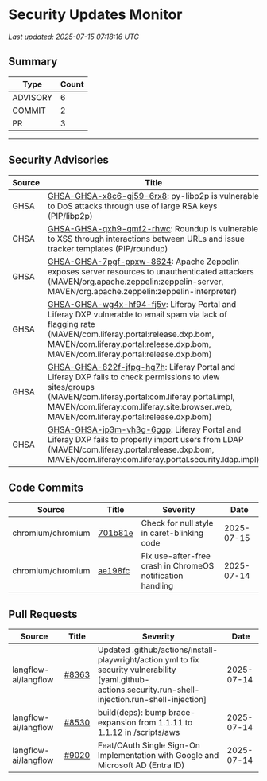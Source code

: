 # Security Updates Monitor

*Last updated: 2025-07-15 07:18:16 UTC*

## Summary
| Type | Count |
|------|-------|
| ADVISORY | 6 |
| COMMIT | 2 |
| PR | 3 |

---

## Security Advisories

| Source | Title | Severity | Date |
|--------|-------|----------|------|
| GHSA | [GHSA-GHSA-x8c6-gj59-6rx8](https://github.com/advisories/GHSA-x8c6-gj59-6rx8): py-libp2p is vulnerable to DoS attacks through use of large RSA keys (PIP/libp2p) | MODERATE (CVSS: 4.3) | 2025-07-14 |
| GHSA | [GHSA-GHSA-qxh9-qmf2-rhwc](https://github.com/advisories/GHSA-qxh9-qmf2-rhwc): Roundup is vulnerable to XSS through interactions between URLs and issue tracker templates (PIP/roundup) | MODERATE (CVSS: 6.4) | 2025-07-13 |
| GHSA | [GHSA-GHSA-7pgf-ppxw-8624](https://github.com/advisories/GHSA-7pgf-ppxw-8624): Apache Zeppelin exposes server resources to unauthenticated attackers (MAVEN/org.apache.zeppelin:zeppelin-server, MAVEN/org.apache.zeppelin:zeppelin-interpreter) | HIGH (CVSS: 7.5) | 2025-07-12 |
| GHSA | [GHSA-GHSA-wg4x-hf94-fj5v](https://github.com/advisories/GHSA-wg4x-hf94-fj5v): Liferay Portal and Liferay DXP vulnerable to email spam via lack of flagging rate (MAVEN/com.liferay.portal:release.dxp.bom, MAVEN/com.liferay.portal:release.dxp.bom, MAVEN/com.liferay.portal:release.dxp.bom) | MODERATE (CVSS: 4.3) | 2022-05-24 |
| GHSA | [GHSA-GHSA-822f-jfpg-hg7h](https://github.com/advisories/GHSA-822f-jfpg-hg7h): Liferay Portal and Liferay DXP fails to check permissions to view sites/groups (MAVEN/com.liferay.portal:com.liferay.portal.impl, MAVEN/com.liferay:com.liferay.site.browser.web, MAVEN/com.liferay.portal:release.dxp.bom) | MODERATE (CVSS: 4.3) | 2022-04-20 |
| GHSA | [GHSA-GHSA-jp3m-vh3g-6ggp](https://github.com/advisories/GHSA-jp3m-vh3g-6ggp): Liferay Portal and Liferay DXP fails to properly import users from LDAP (MAVEN/com.liferay.portal:release.dxp.bom, MAVEN/com.liferay:com.liferay.portal.security.ldap.impl) | HIGH (CVSS: 7.5) | 2022-03-04 |

## Code Commits

| Source | Title | Severity | Date |
|--------|-------|----------|------|
| chromium/chromium | [701b81e](https://github.com/chromium/chromium/commit/701b81ebacf6636073f94802cc9d655be5371c0e) | Check for null style in caret-blinking code | 2025-07-15 |
| chromium/chromium | [ae198fc](https://github.com/chromium/chromium/commit/ae198fc44c04b9574a8fdef16a39b1b4d13018f9) | Fix use-after-free crash in ChromeOS notification handling | 2025-07-14 |

## Pull Requests

| Source | Title | Severity | Date |
|--------|-------|----------|------|
| langflow-ai/langflow | [#8363](https://github.com/langflow-ai/langflow/pull/8363) | Updated .github/actions/install-playwright/action.yml to fix security vulnerability [yaml.github-actions.security.run-shell-injection.run-shell-injection] | 2025-07-14 |
| langflow-ai/langflow | [#8530](https://github.com/langflow-ai/langflow/pull/8530) | build(deps): bump brace-expansion from 1.1.11 to 1.1.12 in /scripts/aws | 2025-07-14 |
| langflow-ai/langflow | [#9020](https://github.com/langflow-ai/langflow/pull/9020) | Feat/OAuth Single Sign-On Implementation with Google and Microsoft AD (Entra ID) | 2025-07-14 |


